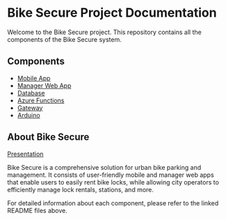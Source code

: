 # Bike Secure Project Documentation

Welcome to the Bike Secure project.
This repository contains all the components of the Bike Secure system.

## Components

- [Mobile App](./SDSmobile/README.md)
- [Manager Web App](./SDSweb/README.md)
- [Database](./SDSdatabase/README.md)
- [Azure Functions](./SDSfunctions/README.md)
- [Gateway](./SDSgateway/README.md)
- [Arduino](./SDSarduino/README.md)

## About Bike Secure

[Presentation](https://docs.google.com/presentation/d/1WYgnCWiLAWS_hh3iIgYiCZGA_hGM5Ng4/edit?usp=sharing&ouid=112755358279878743687&rtpof=true&sd=true)

Bike Secure is a comprehensive solution for urban bike parking and management.
It consists of user-friendly mobile and manager web apps that enable users to easily rent bike locks, while allowing city operators to efficiently manage lock rentals, stations, and more.

For detailed information about each component, please refer to the linked README files above.
